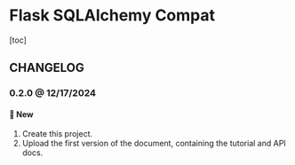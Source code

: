 # Flask SQLAlchemy Compat

[toc]

## CHANGELOG

### 0.2.0 @ 12/17/2024

#### :mega: New

1. Create this project.
2. Upload the first version of the document, containing the tutorial and API docs.
